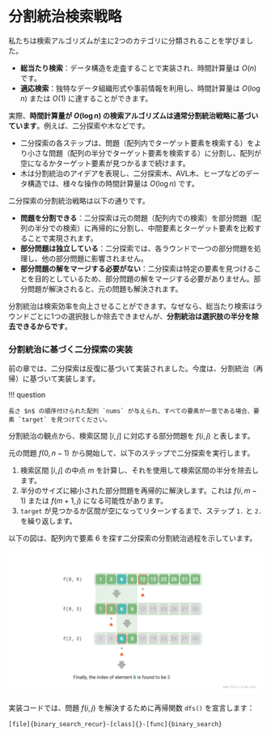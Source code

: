 # 分割統治検索戦略

私たちは検索アルゴリズムが主に2つのカテゴリに分類されることを学びました。

- **総当たり検索**：データ構造を走査することで実装され、時間計算量は $O(n)$ です。
- **適応検索**：独特なデータ組織形式や事前情報を利用し、時間計算量は $O(\log n)$ または $O(1)$ に達することができます。

実際、**時間計算量が $O(\log n)$ の検索アルゴリズムは通常分割統治戦略に基づいています**。例えば、二分探索や木などです。

- 二分探索の各ステップは、問題（配列内でターゲット要素を検索する）をより小さな問題（配列の半分でターゲット要素を検索する）に分割し、配列が空になるかターゲット要素が見つかるまで続けます。
- 木は分割統治のアイデアを表現し、二分探索木、AVL木、ヒープなどのデータ構造では、様々な操作の時間計算量は $O(\log n)$ です。

二分探索の分割統治戦略は以下の通りです。

- **問題を分割できる**：二分探索は元の問題（配列内での検索）を部分問題（配列の半分での検索）に再帰的に分割し、中間要素とターゲット要素を比較することで実現されます。
- **部分問題は独立している**：二分探索では、各ラウンドで一つの部分問題を処理し、他の部分問題に影響されません。
- **部分問題の解をマージする必要がない**：二分探索は特定の要素を見つけることを目的としているため、部分問題の解をマージする必要がありません。部分問題が解決されると、元の問題も解決されます。

分割統治は検索効率を向上させることができます。なぜなら、総当たり検索はラウンドごとに1つの選択肢しか除去できませんが、**分割統治は選択肢の半分を除去できるからです**。

### 分割統治に基づく二分探索の実装

前の章では、二分探索は反復に基づいて実装されました。今度は、分割統治（再帰）に基づいて実装します。

!!! question

    長さ $n$ の順序付けられた配列 `nums` が与えられ、すべての要素が一意である場合、要素 `target` を見つけてください。

分割統治の観点から、検索区間 $[i, j]$ に対応する部分問題を $f(i, j)$ と表します。

元の問題 $f(0, n-1)$ から開始して、以下のステップで二分探索を実行します。

1. 検索区間 $[i, j]$ の中点 $m$ を計算し、それを使用して検索区間の半分を除去します。
2. 半分のサイズに縮小された部分問題を再帰的に解決します。これは $f(i, m-1)$ または $f(m+1, j)$ になる可能性があります。
3. `target` が見つかるか区間が空になってリターンするまで、ステップ `1.` と `2.` を繰り返します。

以下の図は、配列内で要素 $6$ を探す二分探索の分割統治過程を示しています。

![二分探索の分割統治過程](binary_search_recur.assets/binary_search_recur.png)

実装コードでは、問題 $f(i, j)$ を解決するために再帰関数 `dfs()` を宣言します：

```src
[file]{binary_search_recur}-[class]{}-[func]{binary_search}
```
